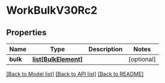 # WorkBulkV30Rc2

## Properties
Name | Type | Description | Notes
------------ | ------------- | ------------- | -------------
**bulk** | [**list[BulkElement]**](BulkElement.md) |  | [optional] 

[[Back to Model list]](../README.md#documentation-for-models) [[Back to API list]](../README.md#documentation-for-api-endpoints) [[Back to README]](../README.md)

